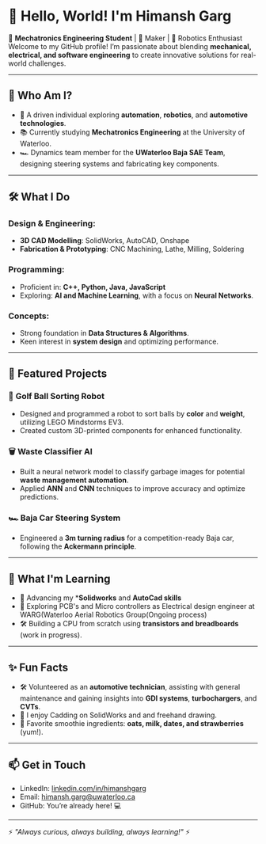 # 👋 Hello, World! I'm Himansh Garg

🚀 **Mechatronics Engineering Student** | 🔧 Maker | 🤖 Robotics Enthusiast  
Welcome to my GitHub profile! I’m passionate about blending **mechanical, electrical, and software engineering** to create innovative solutions for real-world challenges.

---

## 🚩 **Who Am I?**
- 🌟 A driven individual exploring **automation**, **robotics**, and **automotive technologies**.
- 📚 Currently studying **Mechatronics Engineering** at the University of Waterloo.
- 🏎️ Dynamics team member for the **UWaterloo Baja SAE Team**, designing steering systems and fabricating key components.


---

## 🛠 **What I Do**

### Design & Engineering:
- **3D CAD Modelling**: SolidWorks, AutoCAD, Onshape  
- **Fabrication & Prototyping**: CNC Machining, Lathe, Milling, Soldering

### Programming:
- Proficient in: **C++, Python, Java, JavaScript**
- Exploring: **AI and Machine Learning**, with a focus on **Neural Networks**.


### Concepts:
- Strong foundation in **Data Structures & Algorithms**.  
- Keen interest in **system design** and optimizing performance.  

---

## 📂 **Featured Projects**
### 🏀 **Golf Ball Sorting Robot**
- Designed and programmed a robot to sort balls by **color** and **weight**, utilizing LEGO Mindstorms EV3.
- Created custom 3D-printed components for enhanced functionality.  

### 🗑️ **Waste Classifier AI**
- Built a neural network model to classify garbage images for potential **waste management automation**.
- Applied **ANN** and **CNN** techniques to improve accuracy and optimize predictions.

### 🏎️ **Baja Car Steering System**
- Engineered a **3m turning radius** for a competition-ready Baja car, following the **Ackermann principle**.  

---

## 🌱 **What I'm Learning**
- 📐 Advancing my ***Solidworks** and **AutoCad skills**   
- 🤖 Exploring PCB's and Micro controllers as Electrical design engineer at WARG(Waterloo Aerial Robotics Group(Ongoing process) 
- 🛠️ Building a CPU from scratch using **transistors and breadboards** (work in progress).  

---

## ✨ **Fun Facts**
- 🛠️ Volunteered as an **automotive technician**, assisting with general maintenance and gaining insights into **GDI systems**, **turbochargers**, and **CVTs**.  
- 🎨 I enjoy Cadding on SolidWorks and and freehand drawing.  
- 🍓 Favorite smoothie ingredients: **oats, milk, dates, and strawberries** (yum!).  

---

## 📫 **Get in Touch**
- LinkedIn: [linkedin.com/in/himanshgarg](https://linkedin.com/in/himanshgarg)  
- Email: [himansh.garg@uwaterloo.ca](mailto:himansh.garg@uwaterloo.ca)  
- GitHub: You’re already here! 💻

---

⚡ *"Always curious, always building, always learning!"* ⚡

<!---
HimanshGarg890/HimanshGarg890 is a ✨ special ✨ repository because its `README.md` (this file) appears on your GitHub profile.
You can click the Preview link to take a look at your changes.
--->
